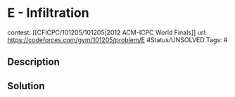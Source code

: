 # E - Infiltration

contest: [[CFICPC/101205/101205|2012 ACM-ICPC World Finals]]
url: https://codeforces.com/gym/101205/problem/E
#Status/UNSOLVED
Tags: #

## Description

## Solution

